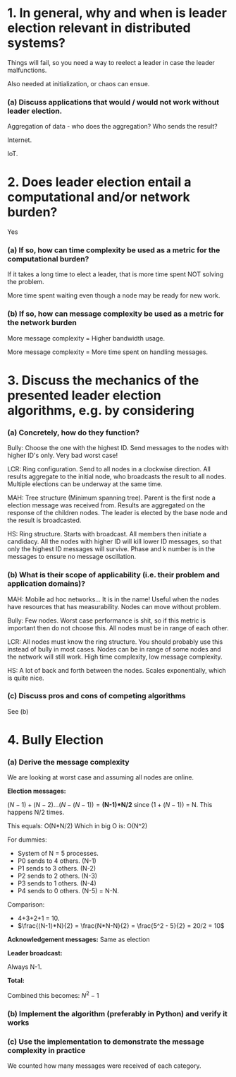 # 1. In general, why and when is leader election relevant in distributed systems?

Things will fail, so you need a way to reelect a leader in case the leader malfunctions.

Also needed at initialization, or chaos can ensue.



### (a) Discuss applications that would / would not work without leader election.

Aggregation of data - who does the aggregation? Who sends the result?

Internet.

IoT.



# 2. Does leader election entail a computational and/or network burden?

Yes

### (a) If so, how can time complexity be used as a metric for the computational burden?

If it takes a long time to elect a leader, that is more time spent NOT solving the problem.

More time spent waiting even though a node may be ready for new work.

### (b) If so, how can message complexity be used as a metric for the network burden

More message complexity = Higher bandwidth usage.

More message complexity = More time spent on handling messages.

# 3. Discuss the mechanics of the presented leader election algorithms, e.g. by considering

### (a) Concretely, how do they function?

Bully: Choose the one with the highest ID. Send messages to the nodes with higher ID's only. Very bad worst case!

LCR: Ring configuration. Send to all nodes in a clockwise direction. All results aggregate to the initial node, who broadcasts the result to all nodes. Multiple elections can be underway at the same time.

MAH: Tree structure (Minimum spanning tree). Parent is the first node a election message was received from.  Results are aggregated on the response of the children nodes. The leader is elected by the base node and the result is broadcasted.

HS: Ring structure. Starts with broadcast. All members then initiate a candidacy. All the nodes with higher ID will kill lower ID messages, so that only the highest ID messages will survive. Phase and k number is in the messages to ensure no message oscillation.

### (b) What is their scope of applicability (i.e. their problem and application domains)?

MAH: Mobile ad hoc networks... It is in the name! Useful when the nodes have resources that has measurability. Nodes can move without problem. 

Bully: Few nodes. Worst case performance is shit, so if this metric is important then do not choose this. All nodes must be in range of each other.

LCR: All nodes must know the ring structure. You should probably use this instead of bully in most cases. Nodes can be in range of some nodes and the network will still work. High time complexity, low message complexity.

HS: A lot of back and forth between the nodes. Scales exponentially, which is quite nice. 

### (c) Discuss pros and cons of competing algorithms

See (b)

# 4. Bully Election

### (a) Derive the message complexity
We are looking at worst case and assuming all nodes are online.

**Election messages:**

$(N-1) + (N-2) ... (N-(N-1)) = \textbf{(N-1)*N/2}$ since $(1 + (N-1))$ = N. This happens N/2 times.

This equals: O(N*N/2) Which in big O is: O(N^2)

For dummies:
- System of N = 5 processes.
- P0 sends to 4 others. (N-1)
- P1 sends to 3 others. (N-2)
- P2 sends to 2 others. (N-3)
- P3 sends to 1 others. (N-4)
- P4 sends to 0 others. (N-5) = N-N.
  
Comparison:
- 4+3+2+1 = 10.
- $\frac{(N-1)*N}{2} = \frac{N*N-N}{2} = \frac{5^2 - 5}{2} = 20/2 = 10$

**Acknowledgement messages:**
Same as election

**Leader broadcast:**

Always N-1.

**Total:**

Combined this becomes: $N^2 - 1$

### (b) Implement the algorithm (preferably in Python) and verify it works

### (c) Use the implementation to demonstrate the message complexity in practice
We counted how many messages were received of each category.